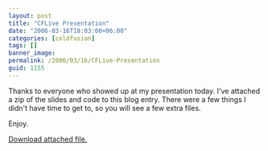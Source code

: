 ```yaml
---
layout: post
title: "CFLive Presentation"
date: "2006-03-16T18:03:00+06:00"
categories: [coldfusion]
tags: []
banner_image: 
permalink: /2006/03/16/CFLive-Presentation
guid: 1155
---
```


Thanks to everyone who showed up at my presentation today. I've attached a zip of the slides and code to this blog entry. There were a few things I didn't have time to get to, so you will see a few extra files.

Enjoy.<p><a href='enclosures/D{% raw %}%3A%{% endraw %}5Cwebsites{% raw %}%5Ccamdenfamily%{% endraw %}5Csource{% raw %}%5Cmorpheus%{% endraw %}5Cblog{% raw %}%5Cenclosures%{% endraw %}2Fcflive%2Ezip'>Download attached file.</a></p>
